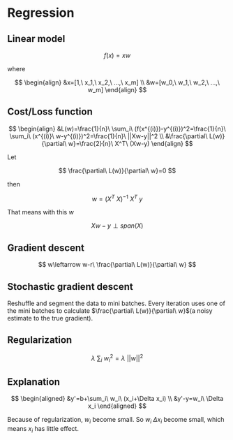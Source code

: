 <a><script src="https://slippersss.github.io/Mathjax.js"></script></a>

# Regression

## Linear model

$$
f(x)=xw
$$

where

$$
\begin{align}
&x=[1,\ x_1,\ x_2,\ ...,\ x_m]
\\
&w=[w_0,\ w_1,\ w_2,\ ...,\ w_m]
\end{align}
$$

## Cost/Loss function

$$
\begin{align}
&L(w)=\frac{1}{n}\ \sum_i\ (f(x^{(i)})-y^{(i)})^2=\frac{1}{n}\ \sum_i\ (x^{(i)}\ w-y^{(i)})^2=\frac{1}{n}\ ||Xw-y||^2
\\
&\frac{\partial\ L(w)}{\partial\ w}=\frac{2}{n}\ X^T\ (Xw-y)
\end{align}
$$

Let

$$
\frac{\partial\ L(w)}{\partial\ w}=0
$$

then

$$
w=(X^T\ X)^{-1}\ X^T\ y
$$

That means with this $w$

$$
Xw-y\perp span(X)
$$

## Gradient descent

$$
w\leftarrow w-r\ \frac{\partial\ L(w)}{\partial\ w}
$$

## Stochastic gradient descent

Reshuffle and segment the data to mini batches. Every iteration uses one of the mini batches to calculate $\frac{\partial\ L(w)}{\partial\ w}$(a noisy estimate to the true gradient).

## Regularization

$$
\lambda\ \sum_i\ w_i^2=\lambda\ ||w||^2
$$

## Explanation

$$
\begin{aligned}
&y'=b+\sum_i\ w_i\ (x_i+\Delta x_i)
\\
&y'-y=w_i\ \Delta x_i
\end{aligned}
$$

Because of regularization, $w_i$ become small. So $w_i\ \Delta x_i$ become small, which means $x_i$ has little effect.
